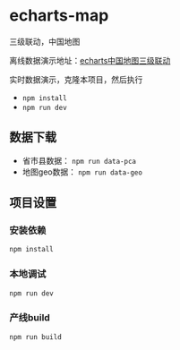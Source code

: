# echarts-map
三级联动，中国地图

离线数据演示地址：[echarts中国地图三级联动](https://xiangwenhu.github.io/echarts-map/index.html)

实时数据演示，克隆本项目，然后执行
*  `npm install` 
*   `npm run dev`

## 数据下载

* 省市县数据： `npm run data-pca`
* 地图geo数据： `npm run data-geo`

## 项目设置

### 安装依赖
```sh
npm install
```

### 本地调试

```sh
npm run dev
```

### 产线build

```sh
npm run build
```

